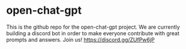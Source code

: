 # open-chat-gpt
This is the github repo for the open-chat-gpt project.
We are currently building a discord bot in order to make everyone contribute with great prompts and answers.
Join us!
https://discord.gg/ZUfPw6jP
